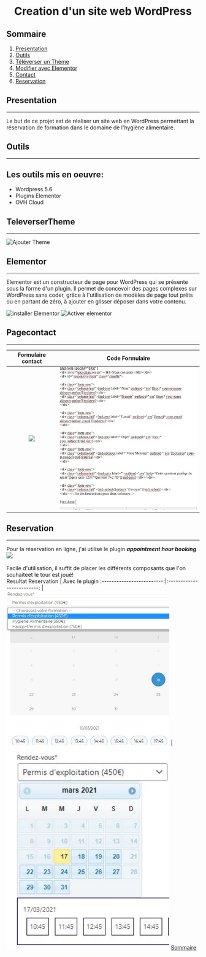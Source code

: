 
# <p align="center">Creation d'un site web WordPress</p>
## Sommaire
1. [Presentation](#presentation)
2. [Outils](#Outils)
3. [Téléverser un Thème](#TeleverserTheme)
4. [Modifier avec Elementor](#Elementor)
5. [Contact](#Pagecontact)
6. [Reservation](#Reservation)



## Presentation
***
 Le but de ce projet est de réaliser un site web en WordPress permettant la réservation de formation dans le domaine de l'hygiène alimentaire.

## Outils
*** 
## Les outils mis en oeuvre: 
* Wordpress 5.6
* Plugins Elementor
* OVH Cloud

## TeleverserTheme
***
![Ajouter Theme](https://media-6d6e.kxcdn.com/wp-content/uploads/2020/02/ajouter-theme-1536x604.jpg)

## Elementor
***
Elementor est un constructeur de page pour WordPress qui se présente sous la forme d'un plugin. Il permet de concevoir des pages complexes sur WordPress sans coder, grâce à l'utilisation de modèles de page tout prêts ou en partant de zéro, à ajouter en glisser déposer dans votre contenu.

![installer Elementor](https://wpformation.com/wp-content/uploads/2019/05/0-installer-elementor.jpg)
![Activer elementor](https://wpformation.com/wp-content/uploads/2019/05/10-activation-elementor.jpg)

## Pagecontact
***
Formulaire contact             |  Code Formulaire
:-------------------------:|:-------------------------:
|<img src="https://www.pourpasunrond.fr/wp-content/uploads/2019/09/formulaire-attractif.png" width="425"/>         | <img src="image/contact.jpg" width="425"/>

## Reservation 
***
Pour la réservation en ligne, j'ai utilisé le plugin ***appointment hour booking***</br>
<img src="https://ps.w.org/appointment-hour-booking/assets/icon-128x128.png?rev=1784135" width="100"/></br>

 Facile d'utilisation, il suffit de placer les différents composants que l'on souhaiteet le tour est joué!<br>
 Resultat Reservation           |  Avec le plugin
:-------------------------:|:-------------------------:
|<img src="image/reservation.JPG" width="425"/>         | <img src="image/reservCode.JPG" width="425"/>
[Sommaire](#Sommaire)

